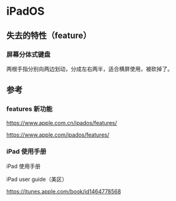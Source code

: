# iPadOS



## 失去的特性（feature）

### 屏幕分体式键盘

两根手指分别向两边划动，分成左右两半，适合横屏使用，被砍掉了。

## 参考

### features 新功能

https://www.apple.com.cn/ipados/features/

https://www.apple.com/ipados/features/

### iPad 使用手册

iPad 使用手册

iPad user guide（美区）

https://itunes.apple.com/book/id1464778568

